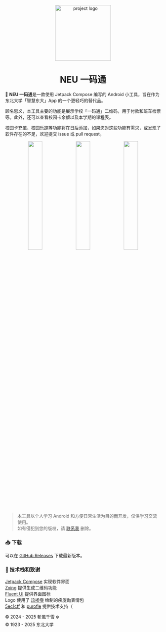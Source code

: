 <div align="center">
  <img src="https://imgsrc.chyk.ink/logo.webp" width="180px" alt="project logo">
  <br>
</div>

<h1 align="center">NEU 一码通</h1>



📳 **NEU 一码通**是一款使用 Jetpack Compose 编写的 Android 小工具，旨在作为东北大学「智慧东大」App 的一个更轻巧的替代品。

顾名思义，本工具主要的功能是展示学校「一码通」二维码，用于付款和班车检票等。此外，还可以查看校园卡余额以及本学期的课程表。

校园卡充值、校园乐跑等功能将在日后添加，如果您对这些功能有需求，或发现了软件存在的不足，欢迎提交 issue 或 pull request。

<div align="center">
    <img src="https://imgsrc.chyk.ink/1.webp" width="30%" />
    <img src="https://imgsrc.chyk.ink/2.webp" width="30%" />
    <img src="https://imgsrc.chyk.ink/3.webp" width="30%" />
</div>

<br/>


> 本工具以个人学习 Android 和方便日常生活为目的而开发，仅供学习交流使用。  
> 如有侵犯到您的版权，请 [联系我](mailto:me@chyk.ink) 删除。

### 📥 下载

可以在 [GitHub Releases](https://github.com/chiyuki0325/NEUQRCode/releases/latest) 下载最新版本。

### 💖 技术栈和致谢

[Jetpack Compose](https://developer.android.com/compose) 实现软件界面  
[Zxing](https://github.com/zxing/zxing) 提供生成二维码功能  
[Fluent UI](https://github.com/microsoft/fluentui) 提供界面图标  
Logo 使用了 [玖掺零](https://space.bilibili.com/87184323) 绘制的疾旋鼬表情包  
[5ec1cff](https://github.com/5ec1cff) 和 [purofle](https://github.com/purofle/) 提供技术支持（

© 2024 - 2025 斬風千雪 ❄️  
© 1923 - 2025 东北大学

